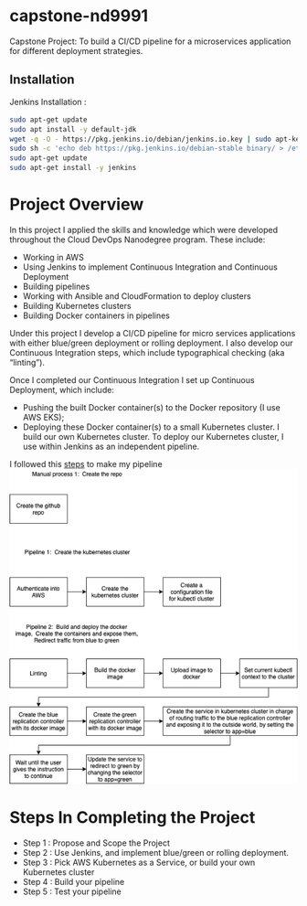 # capstone-nd9991
Capstone Project: To build a CI/CD pipeline for a microservices application for different deployment strategies.

## Installation

Jenkins Installation :

```bash
sudo apt-get update
sudo apt install -y default-jdk
wget -q -O - https://pkg.jenkins.io/debian/jenkins.io.key | sudo apt-key add -
sudo sh -c 'echo deb https://pkg.jenkins.io/debian-stable binary/ > /etc/apt/sources.list.d/jenkins.list'
sudo apt-get update
sudo apt-get install -y jenkins
```
# Project Overview
In this project I applied the skills and knowledge which were developed throughout the Cloud DevOps Nanodegree program. These include:
* Working in AWS
* Using Jenkins to implement Continuous Integration and Continuous Deployment
* Building pipelines
* Working with Ansible and CloudFormation to deploy clusters
* Building Kubernetes clusters
* Building Docker containers in pipelines

Under this project I develop a CI/CD pipeline for micro services applications with either blue/green deployment or rolling deployment. I also develop our Continuous Integration steps, which include typographical checking (aka “linting”).

Once I completed our Continuous Integration I set up Continuous Deployment, which include:

* Pushing the built Docker container(s) to the Docker repository (I use AWS EKS);
* Deploying these Docker container(s) to a small Kubernetes cluster. I build our own Kubernetes cluster. To deploy our Kubernetes cluster, I use within Jenkins as an independent pipeline.

I followed this [steps]('https://medium.com/@andresaaap/capstone-cloud-devops-nanodegree-4493ab439d48') to make my pipeline
![img-1](Screenshots/steps.png)

# Steps In Completing the Project

* Step 1 : Propose and Scope the Project
* Step 2 : Use Jenkins, and implement blue/green or rolling deployment.
* Step 3 : Pick AWS Kubernetes as a Service, or build your own Kubernetes cluster
* Step 4 : Build your pipeline
* Step 5 : Test your pipeline